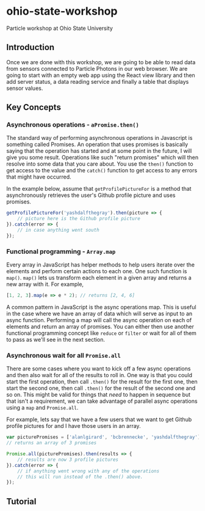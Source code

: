 # ohio-state-workshop
Particle workshop at Ohio State University

## Introduction

Once we are done with this workshop, we are going to be able to read data from sensors connected to Particle Photons in our web browser. We are going to start with an empty web app using the React view library and then add server status, a data reading service and finally a table that displays sensor values.

## Key Concepts

### Asynchronous operations - `aPromise.then()`

The standard way of performing asynchronous operations in Javascript is something called Promises. An operation that uses promises is basically saying that the operation has started and at some point in the future, I will give you some result. Operations like such "return promises" which will then resolve into some data that you care about. You use the `then()` function to get access to the value and the `catch()` function to get access to any errors that might have occurred.

In the example below, assume that `getProfilePictureFor` is a method that asynchronously retrieves the user's Github profile picture and uses promises.

```javascript
getProfilePictureFor('yashdalfthegray').then(picture => {
    // picture here is the Github profile picture
}).catch(error => {
    // in case anything went south
});
```

### Functional programming - `Array.map`

Every array in JavaScript has helper methods to help users iterate over the elements and perform certain actions to each one. One such function is `map()`. `map()` lets us transform each element in a given array and returns a new array with it. For example,

```javascript
[1, 2, 3].map(e => e * 2); // returns [2, 4, 6]
```

A common pattern in JavaScript is the async operations map. This is useful in the case where we have an array of data which will serve as input to an async function. Performing a map will call the async operation on each of elements and return an array of promises. You can either then use another functional programming concept like `reduce` or `filter` or wait for all of them to pass as we'll see in the next section.

### Asynchronous wait for all `Promise.all`

There are some cases where you want to kick off a few async operations and then also wait for all of the results to roll in. One way is that you could start the first operation, then call `.then()` for the result for the first one, then start the second one, then call `.then()` for the result of the second one and so on. This might be valid for things that *need* to happen in sequence but that isn't a requirement, we can take advantage of parallel async operations using a `map` and `Promise.all`.

For example, lets say that we have a few users that we want to get Github profile pictures for and I have those users in an array.

```javascript
var picturePromises = ['alanlgirard', 'bcbrennecke', 'yashdalfthegray'].map(u => getProfilePictureFor(u));
// returns an array of 3 promises

Promise.all(picturePromises).then(results => {
    // results are now 3 profile pictures
}).catch(error => {
    // if anything went wrong with any of the operations
    // this will run instead of the .then() above. 
});
```

## Tutorial
